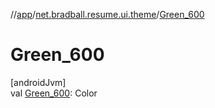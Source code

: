 //[app](../../index.md)/[net.bradball.resume.ui.theme](index.md)/[Green_600](-green_600.md)

# Green_600

[androidJvm]\
val [Green_600](-green_600.md): Color
